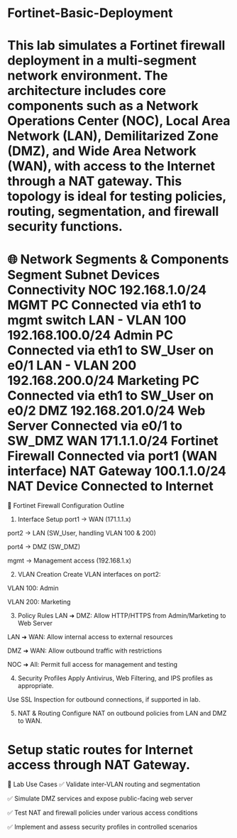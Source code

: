 # Fortinet-Basic-Deployment
This lab simulates a Fortinet firewall deployment in a multi-segment network environment. The architecture includes core components such as a Network Operations Center (NOC), Local Area Network (LAN), Demilitarized Zone (DMZ), and Wide Area Network (WAN), with access to the Internet through a NAT gateway. This topology is ideal for testing policies, routing, segmentation, and firewall security functions.
=================================
🌐 Network Segments & Components
Segment Subnet  Devices Connectivity
NOC 192.168.1.0/24  MGMT PC Connected via eth1 to mgmt switch
LAN - VLAN 100  192.168.100.0/24    Admin PC    Connected via eth1 to SW_User on e0/1
LAN - VLAN 200  192.168.200.0/24    Marketing PC    Connected via eth1 to SW_User on e0/2
DMZ 192.168.201.0/24    Web Server  Connected via e0/1 to SW_DMZ
WAN 171.1.1.0/24    Fortinet Firewall   Connected via port1 (WAN interface)
NAT Gateway 100.1.1.0/24    NAT Device  Connected to Internet
=================================
🔐 Fortinet Firewall Configuration Outline
1. Interface Setup
port1 → WAN (171.1.1.x)

port2 → LAN (SW_User, handling VLAN 100 & 200)

port4 → DMZ (SW_DMZ)

mgmt → Management access (192.168.1.x)

2. VLAN Creation
Create VLAN interfaces on port2:

VLAN 100: Admin

VLAN 200: Marketing

3. Policy Rules
LAN ➜ DMZ: Allow HTTP/HTTPS from Admin/Marketing to Web Server

LAN ➜ WAN: Allow internal access to external resources

DMZ ➜ WAN: Allow outbound traffic with restrictions

NOC ➜ All: Permit full access for management and testing

4. Security Profiles
Apply Antivirus, Web Filtering, and IPS profiles as appropriate.

Use SSL Inspection for outbound connections, if supported in lab.

5. NAT & Routing
Configure NAT on outbound policies from LAN and DMZ to WAN.

Setup static routes for Internet access through NAT Gateway.
====================================
🧪 Lab Use Cases
✅ Validate inter-VLAN routing and segmentation

✅ Simulate DMZ services and expose public-facing web server

✅ Test NAT and firewall policies under various access conditions

✅ Implement and assess security profiles in controlled scenarios



